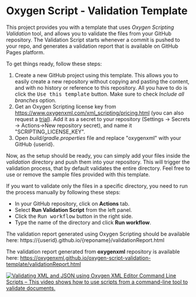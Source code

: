 # Oxygen Script - Validation Template
This project provides you with a template that uses <i>Oxygen Scripting Validation</i> tool, 
and allows you to validate the files from your GitHub repository. The Validation
Script starts whenever a commit is pushed to your repo, and generates a validation
report that is available on GitHub Pages platform.

To get things ready, follow these steps:
1. Create a new GitHub project using this template. This allows you to easily create a new repository without copying and pasting the content, and with no history or reference to this repository.
   All you have to do is click the <kbd>Use this template</kbd> button. Make sure to check <i>Include all branches</i> option.
2. Get an Oxygen Scripting license key from https://www.oxygenxml.com/xml_scripting/pricing.html (you can also request a [trial](https://www.oxygenxml.com/xml_scripting/register.html)). Add it as a secret to your repository (Settings -> Secrets -> Actions->New repository secret), and name it "SCRIPTING_LICENSE_KEY". 
3. Open <i>build/gradle.properties</i> file and replace "oxygenxml" with your GitHub {userid}.

Now, as the setup should be ready, you can simply add your files inside the <i>validation</i> directory and push them into your repository.
This will trigger the validation process, that by default validates the entire directory. Feel free to use or remove the sample files provided with this template.

If you want to validate only the files in a specific directory, you need to run the process manually by following these steps:
- In your GitHub repository, click on <b>Actions</b> tab.
- Select <b>Run Validation Script</b> from the left panel.
- Click the <kbd>Run workflow</kbd> button in the right side.
- Type the name of the directory and click <b>Run workflow</b>.

The validation report generated using Oxygen Scripting should be available here:
https://{userid}.github.io/{reponame}/validationReport.html

The validation report generated from <b>oxygenxml</b> repository is available here:
https://oxygenxml.github.io/oxygen-script-validation-template/validationReport.html


[![Validating XML and JSON using Oxygen XML Editor Command Line Scripts – This video shows how to use scripts from a command-line tool to validate documents.
](https://img.youtube.com/vi/-StaBf-JQa8/0.jpg "Oxygen Validate Script")](https://youtu.be/-StaBf-JQa8)
